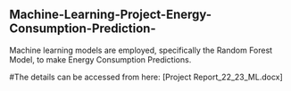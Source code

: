 ## Machine-Learning-Project-Energy-Consumption-Prediction-
Machine learning models are employed, specifically the Random Forest Model, to make Energy Consumption Predictions.


#The details can be accessed from here: [Project Report_22_23_ML.docx]
